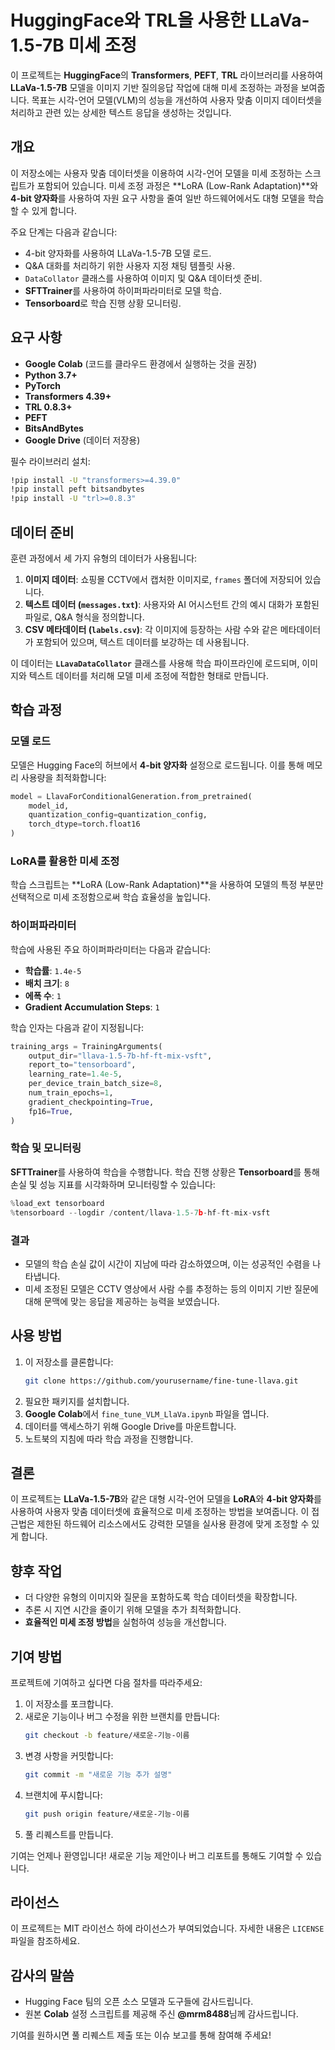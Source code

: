 # HuggingFace와 TRL을 사용한 LLaVa-1.5-7B 미세 조정

이 프로젝트는 **HuggingFace**의 **Transformers**, **PEFT**, **TRL** 라이브러리를 사용하여 **LLaVa-1.5-7B** 모델을 이미지 기반 질의응답 작업에 대해 미세 조정하는 과정을 보여줍니다. 목표는 시각-언어 모델(VLM)의 성능을 개선하여 사용자 맞춤 이미지 데이터셋을 처리하고 관련 있는 상세한 텍스트 응답을 생성하는 것입니다.

## 개요

이 저장소에는 사용자 맞춤 데이터셋을 이용하여 시각-언어 모델을 미세 조정하는 스크립트가 포함되어 있습니다. 미세 조정 과정은 **LoRA (Low-Rank Adaptation)**와 **4-bit 양자화**를 사용하여 자원 요구 사항을 줄여 일반 하드웨어에서도 대형 모델을 학습할 수 있게 합니다.

주요 단계는 다음과 같습니다:
- 4-bit 양자화를 사용하여 LLaVa-1.5-7B 모델 로드.
- Q&A 대화를 처리하기 위한 사용자 지정 채팅 템플릿 사용.
- `DataCollator` 클래스를 사용하여 이미지 및 Q&A 데이터셋 준비.
- **SFTTrainer**를 사용하여 하이퍼파라미터로 모델 학습.
- **Tensorboard**로 학습 진행 상황 모니터링.

## 요구 사항

- **Google Colab** (코드를 클라우드 환경에서 실행하는 것을 권장)
- **Python 3.7+**
- **PyTorch**
- **Transformers 4.39+**
- **TRL 0.8.3+**
- **PEFT**
- **BitsAndBytes**
- **Google Drive** (데이터 저장용)

필수 라이브러리 설치:
```bash
!pip install -U "transformers>=4.39.0"
!pip install peft bitsandbytes
!pip install -U "trl>=0.8.3"
```

## 데이터 준비

훈련 과정에서 세 가지 유형의 데이터가 사용됩니다:

1. **이미지 데이터**: 쇼핑몰 CCTV에서 캡처한 이미지로, `frames` 폴더에 저장되어 있습니다.
2. **텍스트 데이터 (`messages.txt`)**: 사용자와 AI 어시스턴트 간의 예시 대화가 포함된 파일로, Q&A 형식을 정의합니다.
3. **CSV 메타데이터 (`labels.csv`)**: 각 이미지에 등장하는 사람 수와 같은 메타데이터가 포함되어 있으며, 텍스트 데이터를 보강하는 데 사용됩니다.

이 데이터는 **`LLavaDataCollator`** 클래스를 사용해 학습 파이프라인에 로드되며, 이미지와 텍스트 데이터를 처리해 모델 미세 조정에 적합한 형태로 만듭니다.

## 학습 과정

### 모델 로드
모델은 Hugging Face의 허브에서 **4-bit 양자화** 설정으로 로드됩니다. 이를 통해 메모리 사용량을 최적화합니다:
```python
model = LlavaForConditionalGeneration.from_pretrained(
    model_id,
    quantization_config=quantization_config,
    torch_dtype=torch.float16
)
```

### LoRA를 활용한 미세 조정
학습 스크립트는 **LoRA (Low-Rank Adaptation)**을 사용하여 모델의 특정 부분만 선택적으로 미세 조정함으로써 학습 효율성을 높입니다.

### 하이퍼파라미터
학습에 사용된 주요 하이퍼파라미터는 다음과 같습니다:
- **학습률**: `1.4e-5`
- **배치 크기**: `8`
- **에폭 수**: `1`
- **Gradient Accumulation Steps**: `1`

학습 인자는 다음과 같이 지정됩니다:
```python
training_args = TrainingArguments(
    output_dir="llava-1.5-7b-hf-ft-mix-vsft",
    report_to="tensorboard",
    learning_rate=1.4e-5,
    per_device_train_batch_size=8,
    num_train_epochs=1,
    gradient_checkpointing=True,
    fp16=True,
)
```

### 학습 및 모니터링
**SFTTrainer**를 사용하여 학습을 수행합니다. 학습 진행 상황은 **Tensorboard**를 통해 손실 및 성능 지표를 시각화하며 모니터링할 수 있습니다:
```python
%load_ext tensorboard
%tensorboard --logdir /content/llava-1.5-7b-hf-ft-mix-vsft
```

### 결과
- 모델의 학습 손실 값이 시간이 지남에 따라 감소하였으며, 이는 성공적인 수렴을 나타냅니다.
- 미세 조정된 모델은 CCTV 영상에서 사람 수를 추정하는 등의 이미지 기반 질문에 대해 문맥에 맞는 응답을 제공하는 능력을 보였습니다.

## 사용 방법
1. 이 저장소를 클론합니다:
   ```bash
   git clone https://github.com/yourusername/fine-tune-llava.git
   ```
2. 필요한 패키지를 설치합니다.
3. **Google Colab**에서 `fine_tune_VLM_LlaVa.ipynb` 파일을 엽니다.
4. 데이터를 액세스하기 위해 Google Drive를 마운트합니다.
5. 노트북의 지침에 따라 학습 과정을 진행합니다.

## 결론
이 프로젝트는 **LLaVa-1.5-7B**와 같은 대형 시각-언어 모델을 **LoRA**와 **4-bit 양자화**를 사용하여 사용자 맞춤 데이터셋에 효율적으로 미세 조정하는 방법을 보여줍니다. 이 접근법은 제한된 하드웨어 리소스에서도 강력한 모델을 실사용 환경에 맞게 조정할 수 있게 합니다.

## 향후 작업
- 더 다양한 유형의 이미지와 질문을 포함하도록 학습 데이터셋을 확장합니다.
- 추론 시 지연 시간을 줄이기 위해 모델을 추가 최적화합니다.
- **효율적인 미세 조정 방법**을 실험하여 성능을 개선합니다.

## 기여 방법
프로젝트에 기여하고 싶다면 다음 절차를 따라주세요:
1. 이 저장소를 포크합니다.
2. 새로운 기능이나 버그 수정을 위한 브랜치를 만듭니다:
   ```bash
   git checkout -b feature/새로운-기능-이름
   ```
3. 변경 사항을 커밋합니다:
   ```bash
   git commit -m "새로운 기능 추가 설명"
   ```
4. 브랜치에 푸시합니다:
   ```bash
   git push origin feature/새로운-기능-이름
   ```
5. 풀 리퀘스트를 만듭니다.

기여는 언제나 환영입니다! 새로운 기능 제안이나 버그 리포트를 통해도 기여할 수 있습니다.

## 라이선스
이 프로젝트는 MIT 라이선스 하에 라이선스가 부여되었습니다. 자세한 내용은 `LICENSE` 파일을 참조하세요.

## 감사의 말씀
- Hugging Face 팀의 오픈 소스 모델과 도구들에 감사드립니다.
- 원본 **Colab** 설정 스크립트를 제공해 주신 **@mrm8488**님께 감사드립니다.

기여를 원하시면 풀 리퀘스트 제출 또는 이슈 보고를 통해 참여해 주세요!

